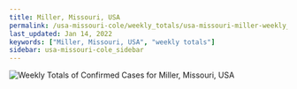 ```yaml
---
title: Miller, Missouri, USA
permalink: /usa-missouri-cole/weekly_totals/usa-missouri-miller-weekly_totals.html
last_updated: Jan 14, 2022
keywords: ["Miller, Missouri, USA", "weekly totals"]
sidebar: usa-missouri-cole_sidebar
---
```


![Weekly Totals of Confirmed Cases for Miller, Missouri, USA](/covid_tracker/images/graphs/usa-missouri-miller-weekly_totals_graph.png)
